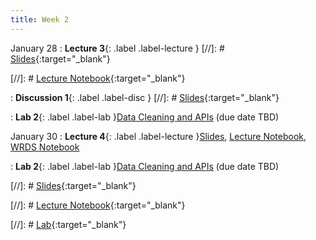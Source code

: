 ```yaml
---
title: Week 2
---
```


January 28
: **Lecture 3**{: .label .label-lecture }
[//]: # [Slides](){:target="_blank"} 

[//]: # [Lecture Notebook](){:target="_blank"} 

: **Discussion 1**{: .label .label-disc } 
[//]: # [Slides](){:target="_blank"} 

: **Lab 2**{: .label .label-lab }[Data Cleaning and APIs]() (due date TBD)



January 30
: **Lecture 4**{: .label .label-lecture }[Slides](), [Lecture Notebook](), [WRDS Notebook]()

: **Lab 2**{: .label .label-lab }[Data Cleaning and APIs]() (due date TBD)


[//]: # [Slides](){:target="_blank"} 

[//]: # [Lecture Notebook](){:target="_blank"} 

[//]: # [Lab](){:target="_blank"} 


